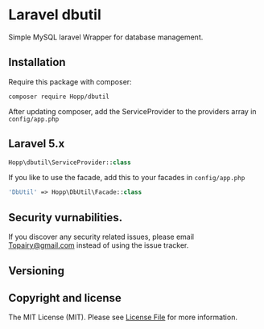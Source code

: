 # Laravel dbutil

Simple MySQL laravel Wrapper for database management.

## Installation 

Require this package with composer: 

```
composer require Hopp/dbutil
```

After updating composer, add the ServiceProvider to the providers array in `config/app.php`

## Laravel 5.x

```php
Hopp\dbutil\ServiceProvider::class
```

If you like to use the facade, add this to your facades in `config/app.php`

```php
'DbUtil' => Hopp\DbUtil\Facade::class
```

## Security vurnabilities.

If you discover any security related issues, please email Topairy@gmail.com instead of using the issue tracker.

## Versioning

## Copyright and license

The MIT License (MIT). Please see [License File](LICENSE) for more information.
